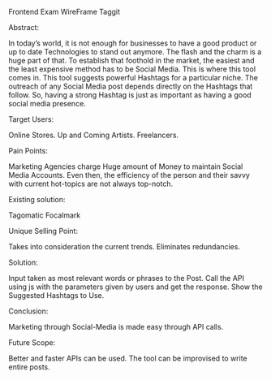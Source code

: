 Frontend Exam WireFrame
Taggit

Abstract:

In today’s world, it is not enough for businesses to have a good product or up to date Technologies to stand out anymore. The flash and the charm is a huge part of that. To establish that foothold in the market, the easiest and the least expensive method has to be Social Media. This is where this tool comes in. This tool suggests powerful Hashtags for a particular niche. The outreach of any Social Media post depends directly on the Hashtags that follow. So, having a strong Hashtag is just as important as having a good social media presence.

Target Users:

Online Stores.
Up and Coming Artists.
Freelancers.

Pain Points:

Marketing Agencies charge Huge amount of Money to maintain Social Media Accounts.
Even then, the efficiency of the person and their savvy with current hot-topics are not always top-notch.

Existing solution:

Tagomatic
Focalmark

Unique Selling Point:

Takes into consideration the current trends.
Eliminates redundancies.

Solution:

Input taken as most relevant words or phrases to the Post.
Call the API using js with the parameters given by users and get the response.
Show the Suggested Hashtags to Use.

Conclusion:

Marketing through Social-Media is made easy through API calls.

Future Scope:

Better and faster APIs can be used.
The tool can be improvised to write entire posts.
